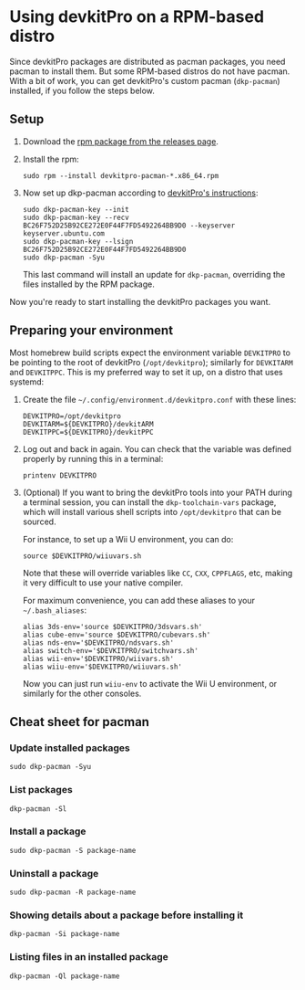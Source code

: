# Using devkitPro on a RPM-based distro

Since devkitPro packages are distributed as pacman packages, you need pacman to install
them. But some RPM-based distros do not have pacman. With a bit of work, you can get
devkitPro's custom pacman (`dkp-pacman`) installed, if you follow the steps below.


## Setup

1. Download the [rpm package from the releases
   page](https://github.com/dkosmari/devkitpro-pacman-rpm/releases/latest).

2. Install the rpm:

       sudo rpm --install devkitpro-pacman-*.x86_64.rpm

3. Now set up dkp-pacman according to [devkitPro's
   instructions](https://devkitpro.org/wiki/devkitPro_pacman):

       sudo dkp-pacman-key --init
       sudo dkp-pacman-key --recv  BC26F752D25B92CE272E0F44F7FD5492264BB9D0 --keyserver keyserver.ubuntu.com
       sudo dkp-pacman-key --lsign BC26F752D25B92CE272E0F44F7FD5492264BB9D0
       sudo dkp-pacman -Syu

   This last command will install an update for `dkp-pacman`, overriding the files
   installed by the RPM package.

Now you're ready to start installing the devkitPro packages you want.


## Preparing your environment

Most homebrew build scripts expect the environment variable `DEVKITPRO` to be pointing to the root of
devkitPro (`/opt/devkitpro`); similarly for `DEVKITARM` and `DEVKITPPC`. This is my
preferred way to set it up, on a distro that uses systemd:

  1. Create the file `~/.config/environment.d/devkitpro.conf` with these lines:

         DEVKITPRO=/opt/devkitpro
         DEVKITARM=${DEVKITPRO}/devkitARM
         DEVKITPPC=${DEVKITPRO}/devkitPPC

  2. Log out and back in again. You can check that the variable was defined properly by
     running this in a terminal:
     
         printenv DEVKITPRO

  3. (Optional) If you want to bring the devkitPro tools into your PATH during a terminal
     session, you can install the `dkp-toolchain-vars` package, which will install
     various shell scripts into `/opt/devkitpro` that can be sourced.

     For instance, to set up a Wii U environment, you can do:
     
         source $DEVKITPRO/wiiuvars.sh

     Note that these will override variables like `CC`, `CXX`, `CPPFLAGS`, etc, making it
     very difficult to use your native compiler.

     For maximum convenience, you can add these aliases to your `~/.bash_aliases`:
     
         alias 3ds-env='source $DEVKITPRO/3dsvars.sh'
         alias cube-env='source $DEVKITPRO/cubevars.sh'
         alias nds-env='$DEVKITPRO/ndsvars.sh'
         alias switch-env='$DEVKITPRO/switchvars.sh'
         alias wii-env='$DEVKITPRO/wiivars.sh'
         alias wiiu-env='$DEVKITPRO/wiiuvars.sh'

     Now you can just run `wiiu-env` to activate the Wii U environment, or similarly for
     the other consoles.


## Cheat sheet for pacman

### Update installed packages

    sudo dkp-pacman -Syu

### List packages

    dkp-pacman -Sl

### Install a package

    sudo dkp-pacman -S package-name

### Uninstall a package

    sudo dkp-pacman -R package-name

### Showing details about a package before installing it

    dkp-pacman -Si package-name

### Listing files in an installed package

    dkp-pacman -Ql package-name

